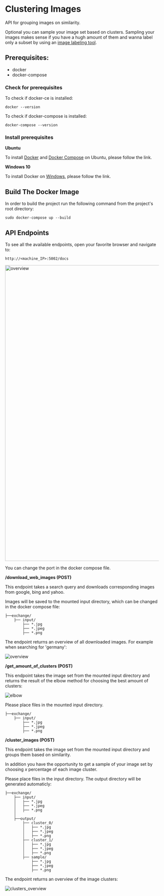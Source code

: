 # Clustering Images

API for grouping images on similarity. 

Optional you can sample your image set based on clusters. Sampling your images makes sense if you have a hugh amount of them and wanna label only a subset by using an [image labeling tool](https://github.com/BMW-InnovationLab/BMW-Labeltool-Lite).

## Prerequisites:
- docker
- docker-compose

### Check for prerequisites
To check if docker-ce is installed:

```docker --version```

To check if docker-compose is installed:

```docker-compose --version```

### Install prerequisites
**Ubuntu**

To install [Docker](https://docs.docker.com/engine/install/ubuntu/) and [Docker Compose](https://docs.docker.com/compose/install/) on Ubuntu, please follow the link.

**Windows 10**

To install Docker on [Windows](https://docs.docker.com/docker-for-windows/install/), please follow the link.

## Build The Docker Image
In order to build the project run the following command from the project's root directory:

```sudo docker-compose up --build```

## API Endpoints
To see all the available endpoints, open your favorite browser and navigate to:

```http://<machine_IP>:5002/docs```

<img width="968" alt="overview" src="https://user-images.githubusercontent.com/58667455/119461518-10106a80-bd40-11eb-887f-0f5777490afc.png">

You can change the port in the docker compose file.

**/download_web_images (POST)**

This endpoint takes a search query and downloads corresponding images from google, bing and yahoo.

Images will be saved to the mounted input directory, which can be changed in the docker compose file:
```
├──exchange/
    ├── input/
        ├── *.jpg
        ├── *.jpeg
        ├── *.png
```
The endpoint returns an overview of all downloaded images. For example when searching for 'germany':

![overview](https://user-images.githubusercontent.com/58667455/120225600-d19a1480-c245-11eb-92b4-9027b5b9b294.png)

**/get_amount_of_clusters (POST)**

This endpoint takes the image set from the mounted input directory and returns the result of the elbow method for choosing the best amount of clusters:

![elbow](https://user-images.githubusercontent.com/58667455/120225961-87656300-c246-11eb-8b40-ef34328e4f44.png)


Please place files in the mounted input directory. 
```
├──exchange/
    ├── input/
        ├── *.jpg
        ├── *.jpeg
        ├── *.png
```

**/cluster_images (POST)**

This endpoint takes the image set from the mounted input directory and groups them based on similarity.

In addition you have the opportunity to get a sample of your image set by choosing *x* percentage of each image cluster.

Please place files in the input directory. The output directory will be generated automaticly:
```
├──exchange/
    ├── input/
    │   ├── *.jpg
    │   ├── *.jpeg
    │   ├── *.png
    │
    ├──output/
        ├── cluster_0/
        │   ├── *.jpg
        │   ├── *.jpeg
        │   ├── *.png
        ├── cluster_1/
        │   ├── *.jpg
        │   ├── *.jpeg
        │   ├── *.png
        ├── sample/
            ├── *.jpg
            ├── *.jpeg
            ├── *.png
```
The endpoint returns an overview of the image clusters:

![clusters_overview](https://user-images.githubusercontent.com/58667455/119463097-b3ae4a80-bd41-11eb-8df1-d341b20e50c4.png)
